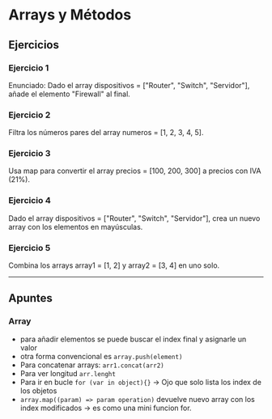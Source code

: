 # Arrays y Métodos

## Ejercicios

### Ejercicio 1
Enunciado:
Dado el array dispositivos = ["Router", "Switch", "Servidor"], añade el elemento "Firewall" al final.

### Ejercicio 2
Filtra los números pares del array numeros = [1, 2, 3, 4, 5].

### Ejercicio 3
Usa map para convertir el array precios = [100, 200, 300] a precios con IVA (21%).

### Ejercicio 4
Dado el array dispositivos = ["Router", "Switch", "Servidor"], crea un nuevo array con los elementos en mayúsculas.

### Ejercicio 5
Combina los arrays array1 = [1, 2] y array2 = [3, 4] en uno solo.


--- 
## Apuntes
### Array 
 - para añadir elementos se puede buscar el index final y asignarle un valor
- otra forma convencional es `array.push(element)`
- Para concatenar arrays: `arr1.concat(arr2)`
- Para ver longitud `arr.lenght`
- Para ir en bucle `for (var in object){}` -> Ojo que solo lista los index de los objetos
- `array.map((param) => param operation)` devuelve nuevo array con los index modificados -> es como una mini funcion for.
 

